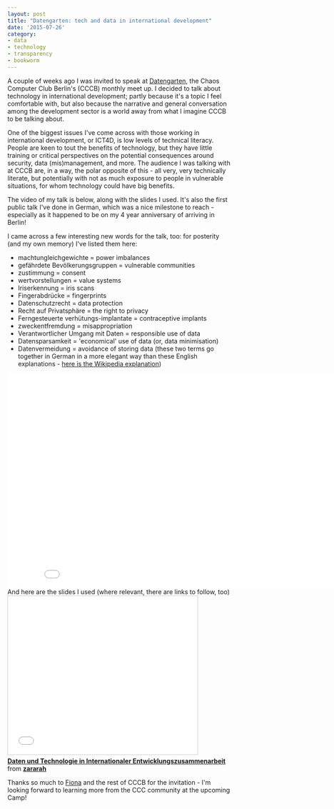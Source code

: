 ```yaml
---
layout: post
title: "Datengarten: tech and data in international development"
date: '2015-07-26'
category:
- data
- technology
- transparency
- bookworm
---
```


A couple of weeks ago I was invited to speak at [Datengarten](https://berlin.ccc.de/wiki/Datengarten), the Chaos Computer Club Berlin's (CCCB) monthly meet up. I decided to talk about technology in international development; partly because it's a topic I feel comfortable with, but also because the narrative and general conversation among the development sector is a world away from what I imagine CCCB to be talking about.

One of the biggest issues I've come across with those working in international development, or ICT4D, is low levels of technical literacy. People are keen to tout the benefits of technology, but they have little training or critical perspectives on the potential consequences around security, data (mis)management, and more. The audience I was talking with at CCCB are, in a way, the polar opposite of this - all very, very technically literate, but potentially with not as much exposure to people in vulnerable situations, for whom technology could have big benefits.

The video of my talk is below, along with the slides I used. It's also the first public talk I've done in German, which was a nice milestone to reach - especially as it happened to be on my 4 year anniversary of arriving in Berlin! 

<!--more-->

I came across a few interesting new words for the talk, too: for posterity (and my own memory) I've listed them here:

* machtungleichgewichte = power imbalances
* gefährdete Bevölkerungsgruppen  = vulnerable communities
* zustimmung = consent
* wertvorstellungen = value systems
* Iriserkennung = iris scans
* Fingerabdrücke = fingerprints
* Datenschutzrecht = data protection
* Recht auf Privatsphäre = the right to privacy
* Ferngesteuerte verhütungs-implantate = contraceptive implants
* zweckentfremdung = misappropriation
* Verantwortlicher Umgang mit Daten = responsible use of data 
* Datensparsamkeit = 'economical' use of data (or, data minimisation)
* Datenvermeidung = avoidance of storing data 
(these two terms go together in German in a more elegant way than these English explanations - [here is the Wikipedia explanation](https://de.wikipedia.org/wiki/Datensparsamkeit_und_Datenvermeidung))


<iframe width="853" height="480" src="//media.ccc.de/browse/events/datengarten/dg55-Technology-and-data-use-among-vulnerable-communities/oembed.html" frameborder="0" allowfullscreen></iframe>
And here are the slides I used (where relevant, there are links to follow, too)

<iframe src="//www.slideshare.net/slideshow/embed_code/key/fgcc9W74LHPRRv" width="425" height="355" frameborder="0" marginwidth="0" marginheight="0" scrolling="no" style="border:1px solid #CCC; border-width:1px; margin-bottom:5px; max-width: 100%;" allowfullscreen> </iframe> <div style="margin-bottom:5px"> <strong> <a href="//www.slideshare.net/zararah/datengarten-final" title="Daten und Technologie in Internationaler Entwicklungszusammenarbeit" target="_blank">Daten und Technologie in Internationaler Entwicklungszusammenarbeit</a> </strong> from <strong><a href="//www.slideshare.net/zararah" target="_blank">zararah</a></strong> </div>

Thanks so much to [Fiona](http://twitter.com/fotografiona) and the rest of CCCB for the invitation - I'm looking forward to learning more from the CCC community at the upcoming Camp! 
